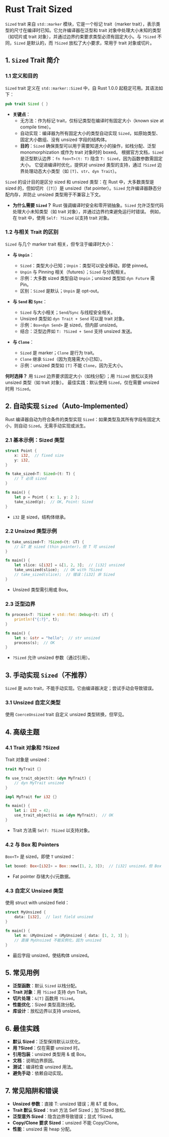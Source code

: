 # Rust Trait Sized

`Sized` trait 来自 `std::marker` 模块，它是一个标记 trait（marker trait），表示类型的尺寸在编译时已知。它允许编译器在泛型和 trait 对象中处理大小未知的类型（如切片或 trait 对象），并通过边界约束要求类型必须有固定大小。与 `?Sized` 不同，`Sized` 是默认的，而 `?Sized` 放松了大小要求，常用于 trait 对象或切片。

## 1. `Sized` Trait 简介

### 1.1 定义和目的
`Sized` trait 定义在 `std::marker::Sized` 中，自 Rust 1.0.0 起稳定可用。其语法如下：
```rust
pub trait Sized { }
```
- **关键点**：
    - 无方法：作为标记 trait，仅标记类型在编译时有固定大小（known size at compile time）。
    - 自动实现：编译器为所有固定大小的类型自动实现 `Sized`，如原始类型、固定大小数组、没有 unsized 字段的结构体。
    - **目的**：`Sized` 确保类型可以用于需要知道大小的操作，如栈分配、泛型 monomorphization 或作为 trait 对象时的 boxed。 根据官方文档，`Sized` 是泛型默认边界：`fn foo<T>(t: T)` 隐含 `T: Sized`，因为函数参数需固定大小。 它促进编译时优化，提供对 unsized 类型的支持，通过 `?Sized` 边界处理动态大小类型（如 `[T]`、`str`、`dyn Trait`）。

`Sized` 的设计目的是区分 sized 和 unsized 类型：在 Rust 中，大多数类型是 sized 的，但如切片（`[T]`）是 unsized（fat pointer）。`Sized` 允许编译器静态分配内存，并防止 unsized 类型用于不兼容上下文。

- **为什么需要 `Sized`？** Rust 强调编译时安全和零开销抽象。`Sized` 允许泛型代码处理大小未知类型（如 trait 对象），并通过边界约束避免运行时错误。 例如，在 trait 中，使用 `Self: ?Sized` 以支持 trait 对象。

### 1.2 与相关 Trait 的区别
`Sized` 与几个 marker trait 相关，但专注于编译时大小：

- **与 `Unpin`**：
    - `Sized`：类型大小已知；`Unpin`：类型可以安全移动，即使 pinned。
    - `Unpin` 与 Pinning 相关（futures）；`Sized` 与分配相关。
    - 示例：大多数 sized 类型自动 `Unpin`；unsized 类型如 `dyn Future` 需 Pin。
    - 区别：`Sized` 是默认；`Unpin` 是 opt-out。

- **与 `Send` 和 `Sync`**：
    - `Sized` 与大小相关；`Send`/`Sync` 与线程安全相关。
    - Unsized 类型如 `dyn Trait + Send` 可以是 trait 对象。
    - 示例：`Box<dyn Send>` 是 sized，但内部 unsized。
    - 结合：泛型边界如 `T: ?Sized + Send` 支持 unsized 发送。

- **与 `Clone`**：
    - `Sized` 是 marker；`Clone` 是行为 trait。
    - `Clone` 继承 `Sized`（因为克隆需大小已知）。
    - 示例：unsized 类型如 `[T]` 不能 `Clone`，因为无大小。

**何时选择？** 用 `Sized` 边界要求固定大小（如栈分配）；用 `?Sized` 放松以支持 unsized 类型（如 trait 对象）。 最佳实践：默认使用 `Sized`，仅在需要 unsized 时用 `?Sized`。

## 2. 自动实现 `Sized`（Auto-Implemented）

Rust 编译器自动为符合条件的类型实现 `Sized`：如果类型及其所有字段有固定大小，则自动 `Sized`。无需手动实现或派生。

### 2.1 基本示例：Sized 类型
```rust
struct Point {
    x: i32,  // fixed size
    y: i32,
}

fn take_sized<T: Sized>(t: T) {
    // T 必须 sized
}

fn main() {
    let p = Point { x: 1, y: 2 };
    take_sized(p);  // OK, Point: Sized
}
```
- `i32` 是 sized，结构体继承。

### 2.2 Unsized 类型示例
```rust
fn take_unsized<T: ?Sized>(t: &T) {
    // &T 是 sized (thin pointer)，但 T 可 unsized
}

fn main() {
    let slice: &[i32] = &[1, 2, 3];  // [i32] unsized
    take_unsized(slice);  // OK with ?Sized
    // take_sized(slice);  // 错误：[i32] 非 Sized
}
```
- Unsized 类型需引用或 Box。

### 2.3 泛型边界
```rust
fn process<T: ?Sized + std::fmt::Debug>(t: &T) {
    println!("{:?}", t);
}

fn main() {
    let s: &str = "hello";  // str unsized
    process(s);  // OK
}
```
- `?Sized` 允许 unsized 参数（通过引用）。

## 3. 手动实现 `Sized`（不推荐）

`Sized` 是 auto trait，不能手动实现。它由编译器决定；尝试手动会导致错误。

### 3.1 Unsized 自定义类型
使用 `CoerceUnsized` trait 自定义 unsized 类型转换，但罕见。

## 4. 高级主题

### 4.1 Trait 对象和 ?Sized
Trait 对象是 unsized：
```rust
trait MyTrait {}

fn use_trait_object(t: &dyn MyTrait) {
    // dyn MyTrait unsized
}

impl MyTrait for i32 {}

fn main() {
    let i: i32 = 42;
    use_trait_object(&i as &dyn MyTrait);  // OK
}
```
- Trait 方法需 `Self: ?Sized` 以支持对象。

### 4.2 与 Box 和 Pointers
`Box<T>` 是 sized，即使 `T` unsized：
```rust
let boxed: Box<[i32]> = Box::new([1, 2, 3]);  // [i32] unsized，但 Box sized
```
- Fat pointer 存储大小/元数据。

### 4.3 自定义 Unsized 类型
使用 struct with unsized field：
```rust
struct MyUnsized {
    data: [i32],  // last field unsized
}

fn main() {
    let m: &MyUnsized = &MyUnsized { data: [1, 2, 3] };
    // 直接 MyUnsized 不能实例化，因为 unsized
}
```
- 最后字段 unsized，使结构体 unsized。

## 5. 常见用例

- **泛型函数**：默认 `Sized` 以栈分配。
- **Trait 对象**：用 `?Sized` 支持 dyn Trait。
- **切片处理**：`&[T]` 函数用 `?Sized`。
- **性能优化**：Sized 类型高效分配。
- **库设计**：放松边界以支持 unsized。

## 6. 最佳实践

- **默认 Sized**：泛型保持默认以优化。
- **用 ?Sized**：仅在需要 unsized 时。
- **引用包装**：unsized 类型用 & 或 Box。
- **文档**：说明边界原因。
- **测试**：编译检查 unsized 用法。
- **避免手动**：依赖自动实现。

## 7. 常见陷阱和错误

- **Unsized 参数**：直接 T: unsized 错误；用 &T 或 Box<T>。
- **Trait 默认 Sized**：trait 方法 Self Sized；加 ?Sized 放松。
- **泛型意外 Sized**：隐含边界导致错误；显式 ?Sized。
- **Copy/Clone 要求 Sized**：unsized 不能 Copy/Clone。
- **性能**：unsized 需 heap 分配。